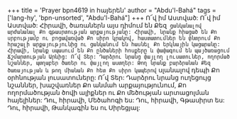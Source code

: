 +++
title = 'Prayer bpn4619 in հայերեն'
author = "Abdu'l-Bahá"
tags = ['lang-hy', 'bpn-unsorted', "Abdu'l-Bahá"]
+++
Ո՜վ իմ Աստված: Ո՜վ իմ Աստված: Հիրավի, ծառաներն այս դիմում են Քեզ` ցանկանալով արժանանալ Քո գթասրտության արքայությանը: Հիրավի, նրանք հիացած են Քո սրբությամբ ու բոցավառված Քո սիրո կրակով, հաստատումներ են փնտրում Քո հրաշալի արքայությունից ու ցանկանում են հասնել Քո երկնային կացարանը: Հիրավի, նրանք սպասում են Քո ընծաների հոսքերը և փափագում են պայծառացում Ճշմարտության Արևից: Ո՜վ Տեր: Դարձրու նրանց փայլող լուսատուներ, ողորմած նշաններ, պտղաբեր ծառեր ու փայլող աստղեր: Թող նրանք բարձրանան Քեզ ծառայության և թող միանան Քո հետ Քո սիրո կապերով` սլանալով դեպի Քո օրհնության լուսատուները: Ո՜վ Տեր: Դարձրու նրանց ուղեցույց նշաններ, խաշվառներ Քո անմահ արքայությունում, Քո ողորմածության ծովի ալիքներ ու Քո մեծության արտացոլման հայելիներ:
	Դու, հիրավի, Մեծահոգի ես: Դու, հիրավի, Գթասիրտ ես: Դու, հիրավի, Թանկագին ես ու Սիրեցյալ:
